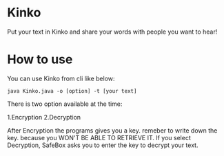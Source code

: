 # Kinko
Put your text in Kinko and share your words with people you want to hear!
# How to use
You can use Kinko from cli like below:

``java Kinko.java -o [option] -t [your text]``

There is two option available at the time:

1.Encryption 2.Decryption

After Encryption the programs gives you a key. remeber to write down the key. because you WON'T BE ABLE TO RETRIEVE IT.
If you select Decryption, SafeBox asks you to enter the key to decrypt your text.
